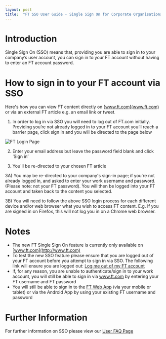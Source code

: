 ```yaml
---
layout: post
title:  "FT SSO User Guide - Single Sign On for Corporate Organisations"
---
```


# Introduction
Single Sign On (SSO) means that, providing you are able to sign in to your company’s user account, you can sign in to your FT account without having to enter an FT account password.

# How to sign in to your FT account via SSO

Here's how you can view FT content directly on [www.ft.com](www.ft.com) or via an external FT article e.g. an email link or tweet.

  1) In order to log in via SSO you will need to log out of FT.com initially. Providing you’re not already logged in to your FT account you’ll reach a barrier page, click sign in and you will be directed to the page below

![FT Login Page](/sso-support/assets/images/login-page.png)

  2) Enter your email address but leave the password field blank and click ‘Sign in’

  3) You'll be re-directed to your chosen FT article

  3A) You may be re-directed to your company's sign-in page; if you're not already logged in, and asked to enter your work username and password. (Please note: not your FT password). You will then be logged into your FT account and taken back to the content you selected.

  3B) You will need to follow the above SSO login process for each different device and/or web browser what you wish to access FT content. E.g. If you are signed in on Firefox, this will not log you in on a Chrome web browser.

# Notes
* The new FT Single Sign On feature is currently only available on  [www.ft.com](http://www.ft.com)
* To test the new SSO feature please ensure that you are logged out of your FT account before you attempt to sign in via SSO. The following link will ensure you are logged out: [Log me out of my FT account](https://accounts.ft.com/logout)
* If, for any reason, you are unable to authenticate/sign in to your work account, you will still be able to sign in via www.ft.com by entering your FT username and FT password
* You will still be able to sign in to the [FT Web App](https://app.ft.com/) (via your mobile or tablet) or via the Android App by using your existing FT username and password

# Further Information
For further information on SSO please view our [User FAQ Page](https://financial-times.github.io/sso-support/2016/07/19/faqs)
